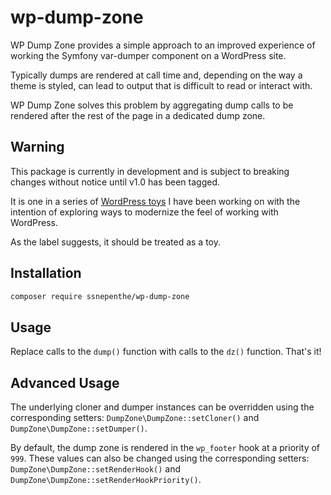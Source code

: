 # wp-dump-zone

WP Dump Zone provides a simple approach to an improved experience of working the Symfony var-dumper component on a WordPress site.

Typically dumps are rendered at call time and, depending on the way a theme is styled, can lead to output that is difficult to read or interact with.

WP Dump Zone solves this problem by aggregating dump calls to be rendered after the rest of the page in a dedicated dump zone.

## Warning

This package is currently in development and is subject to breaking changes without notice until v1.0 has been tagged.

It is one in a series of [WordPress toys](https://github.com/ssnepenthe?tab=repositories&q=topic%3Atoy+topic%3Awordpress&type=&language=&sort=) I have been working on with the intention of exploring ways to modernize the feel of working with WordPress.

As the label suggests, it should be treated as a toy.

## Installation

```sh
composer require ssnepenthe/wp-dump-zone
```

## Usage

Replace calls to the `dump()` function with calls to the `dz()` function. That's it!

## Advanced Usage

The underlying cloner and dumper instances can be overridden using the corresponding setters: `DumpZone\DumpZone::setCloner()` and `DumpZone\DumpZone::setDumper()`.

By default, the dump zone is rendered in the `wp_footer` hook at a priority of `999`. These values can also be changed using the corresponding setters: `DumpZone\DumpZone::setRenderHook()` and `DumpZone\DumpZone::setRenderHookPriority()`.
